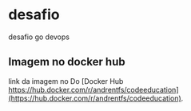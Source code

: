 # desafio
desafio go devops


## Imagem no docker hub
link da imagem no Do [Docker Hub https://hub.docker.com/r/andrentfs/codeeducation](https://hub.docker.com/r/andrentfs/codeeducation).

